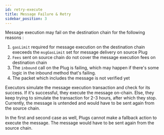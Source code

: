 ```yaml
---
id: retry-execute
title: Message Failure & Retry
sidebar_position: 3
---
```


Message execution may fail on the destination chain for the following reasons :
1. `gasLimit` required for message execution on the destination chain execeeds the `msgGasLimit` set for message delivery on source Plug
2. `Fees` sent on source chain do not cover the message execution fees on destination chain
3. The `inbound` call on the Plug is failing, which may happen if there's some logic in the inbound method that's failing.
4. The packet which includes the message is not verified yet 

Executors simulate the message execution transaction and check for its success. If it's successful, they execute the message on-chain. Else, they keep trying to simulate the transaction for 2-3 hours, after which they stop. Currently, the message is untended and would have to be sent again from the source chain.

In the first and second case as well, Plugs cannot make a fallback action to execute the message. The message would have to be sent again from the source chain.